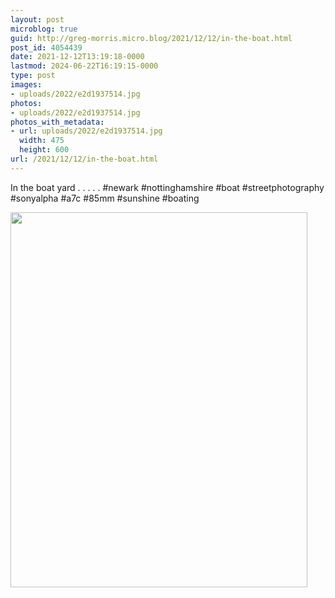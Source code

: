 ```yaml
---
layout: post
microblog: true
guid: http://greg-morris.micro.blog/2021/12/12/in-the-boat.html
post_id: 4054439
date: 2021-12-12T13:19:18-0000
lastmod: 2024-06-22T16:19:15-0000
type: post
images:
- uploads/2022/e2d1937514.jpg
photos:
- uploads/2022/e2d1937514.jpg
photos_with_metadata:
- url: uploads/2022/e2d1937514.jpg
  width: 475
  height: 600
url: /2021/12/12/in-the-boat.html
---
```

In the boat yard
.
.
.
.
.
#newark #nottinghamshire #boat #streetphotography #sonyalpha #a7c #85mm #sunshine #boating

<img src="uploads/2022/e2d1937514.jpg" width="475" height="600" alt="">
